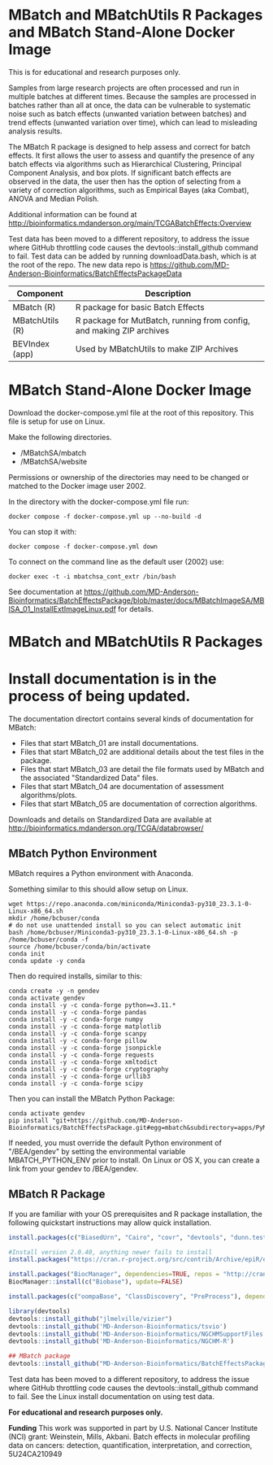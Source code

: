 # MBatch and MBatchUtils R Packages and MBatch Stand-Alone Docker Image

This is for educational and research purposes only. 

Samples from large research projects are often processed and run in multiple batches at different times. Because the samples are processed in batches rather than all at once, the data can be vulnerable to systematic noise such as batch effects (unwanted variation between batches) and trend effects (unwanted variation over time), which can lead to misleading analysis results.

The MBatch R package is designed to help assess and correct for batch effects. It first allows the user to assess and quantify the presence of any batch effects via algorithms such as Hierarchical Clustering, Principal Component Analysis, and box plots. If significant batch effects are observed in the data, the user then has the option of selecting from a variety of correction algorithms, such as Empirical Bayes (aka Combat), ANOVA and Median Polish.

Additional information can be found at http://bioinformatics.mdanderson.org/main/TCGABatchEffects:Overview

Test data has been moved to a different repository, to address the issue where GitHub throttling code causes the devtools::install_github command to fail.
Test data can be added by running downloadData.bash, which is at the root of the repo.
The new data repo is https://github.com/MD-Anderson-Bioinformatics/BatchEffectsPackageData

|Component|Description|
|--|--|
|MBatch (R)|R package for basic Batch Effects|
|MBatchUtils (R)|R package for MutBatch, running from config, and making ZIP archives|
|BEVIndex (app)|Used by MBatchUtils to make ZIP Archives|

# MBatch Stand-Alone Docker Image

Download the docker-compose.yml file at the root of this repository. This file is setup for use on Linux.

Make the following directories.

 - /MBatchSA/mbatch
 - /MBatchSA/website

Permissions or ownership of the directories may need to be changed or matched to the Docker image user 2002.

In the directory with the docker-compose.yml file run:

	docker compose -f docker-compose.yml up --no-build -d

You can stop it with:

	docker compose -f docker-compose.yml down

To connect on the command line as the default user (2002) use:

	docker exec -t -i mbatchsa_cont_extr /bin/bash

See documentation at https://github.com/MD-Anderson-Bioinformatics/BatchEffectsPackage/blob/master/docs/MBatchImageSA/MBISA_01_InstallExtImageLinux.pdf for details.

# MBatch and MBatchUtils R Packages

# **Install documentation is in the process of being updated.**

The documentation directort contains several kinds of documentation for MBatch:

 * Files that start MBatch_01 are install documentations.
 * Files that start MBatch_02 are additional details about the test files in the package.
 * Files that start MBatch_03 are detail the file formats used by MBatch and the associated "Standardized Data" files.
 * Files that start MBatch_04 are documentation of assessment algorithms/plots.
 * Files that start MBatch_05 are documentation of correction algorithms.

Downloads and details on Standardized Data are available at http://bioinformatics.mdanderson.org/TCGA/databrowser/

## MBatch Python Environment

MBatch requires a Python environment with Anaconda.

Something similar to this should allow setup on Linux.

```
wget https://repo.anaconda.com/miniconda/Miniconda3-py310_23.3.1-0-Linux-x86_64.sh
mkdir /home/bcbuser/conda
# do not use unattended install so you can select automatic init
bash /home/bcbuser/Miniconda3-py310_23.3.1-0-Linux-x86_64.sh -p /home/bcbuser/conda -f 
source /home/bcbuser/conda/bin/activate
conda init
conda update -y conda
```

Then do required installs, similar to this:

```
conda create -y -n gendev
conda activate gendev
conda install -y -c conda-forge python==3.11.*
conda install -y -c conda-forge pandas
conda install -y -c conda-forge numpy
conda install -y -c conda-forge matplotlib
conda install -y -c conda-forge scanpy
conda install -y -c conda-forge pillow
conda install -y -c conda-forge jsonpickle
conda install -y -c conda-forge requests
conda install -y -c conda-forge xmltodict
conda install -y -c conda-forge cryptography
conda install -y -c conda-forge urllib3
conda install -y -c conda-forge scipy
```
Then you can install the MBatch Python Package:

```
conda activate gendev
pip install "git+https://github.com/MD-Anderson-Bioinformatics/BatchEffectsPackage.git#egg=mbatch&subdirectory=apps/PyMBatch"
```

If needed, you must override the default Python environment of "/BEA/gendev" by setting the environmental variable MBATCH_PYTHON_ENV prior to install. On Linux or OS X, you can create a link from your gendev to /BEA/gendev.

## MBatch R Package

If you are familiar with your OS prerequisites and R package installation, the following quickstart instructions may allow quick installation.

```R
install.packages(c("BiasedUrn", "Cairo", "covr", "devtools", "dunn.test", "gert", "htmlwidgets", "httr", "jsonlite", "lubridate", "magick", "mclust", "pander", "reticulate", "rversions", "sf", "shiny", "squash", "usethis", "uwot"), dependencies=TRUE, repos = "http://cran.r-project.org")

#Install version 2.0.40, anything newer fails to install
install.packages("https://cran.r-project.org/src/contrib/Archive/epiR/epiR_2.0.40.tar.gz", dependencies=TRUE, repos = "http://cran.r-project.org")

install.packages("BiocManager", dependencies=TRUE, repos = "http://cran.r-project.org")
BiocManager::install(c("Biobase"), update=FALSE)

install.packages(c("oompaBase", "ClassDiscovery", "PreProcess"), dependencies=TRUE, repos=c("http://cran.r-project.org", "http://silicovore.com/OOMPA/"))

library(devtools)
devtools::install_github("jlmelville/vizier")
devtools::install_github('MD-Anderson-Bioinformatics/tsvio')
devtools::install_github('MD-Anderson-Bioinformatics/NGCHMSupportFiles', ref='main')
devtools::install_github('MD-Anderson-Bioinformatics/NGCHM-R')

## MBatch package
devtools::install_github("MD-Anderson-Bioinformatics/BatchEffectsPackage/apps/MBatch")
```
Test data has been moved to a different repository, to address the issue where GitHub throttling code causes the devtools::install_github command to fail. See the Linux install documentation on using test data.

**For educational and research purposes only.**

**Funding** 
This work was supported in part by U.S. National Cancer Institute (NCI) grant: Weinstein, Mills, Akbani. Batch effects in molecular profiling data on cancers: detection, quantification, interpretation, and correction, 5U24CA210949

